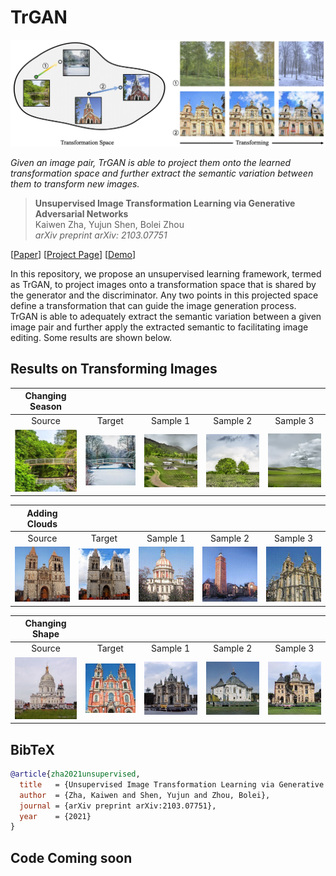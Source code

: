 # TrGAN

![image](./docs/assets/teaser.png)

*Given an image pair, TrGAN is able to project them onto the learned transformation space and further extract the semantic variation between them to transform new images.*

> **Unsupervised Image Transformation Learning via Generative Adversarial Networks** <br>
> Kaiwen Zha, Yujun Shen, Bolei Zhou <br>
> *arXiv preprint arXiv: 2103.07751*

[[Paper](https://arxiv.org/pdf/2103.07751.pdf)]
[[Project Page](https://genforce.github.io/trgan/)]
[[Demo](https://www.youtube.com/watch?v=ZTYLihZYwYM)]

In this repository, we propose an unsupervised learning framework, termed as TrGAN, to project images onto a transformation space that is shared by the generator and the discriminator. Any two points in this projected space define a transformation that can guide the image generation process. TrGAN is able to adequately extract the semantic variation between a given image pair and further apply the extracted semantic to facilitating image editing. Some results are shown below.

## Results on Transforming Images

| Changing Season | | | | |
| :-: | :-: | :-: | :-: | :-: |
| Source | Target | Sample 1 | Sample 2 | Sample 3
| ![image](./docs/assets/pre_season.jpg) | ![image](./docs/assets/post_season.jpg) | ![image](./docs/assets/season_1.gif) | ![image](./docs/assets/season_2.gif) | ![image](./docs/assets/season_3.gif)

| Adding Clouds | | | | |
| :-: | :-: | :-: | :-: | :-: |
| Source | Target | Sample 1 | Sample 2 | Sample 3
| ![image](./docs/assets/pre_cloud.jpg) | ![image](./docs/assets/post_cloud.jpg) | ![image](./docs/assets/cloud_1.gif) | ![image](./docs/assets/cloud_2.gif) | ![image](./docs/assets/cloud_3.gif)

| Changing Shape | | | | |
| :-: | :-: | :-: | :-: | :-: |
| Source | Target | Sample 1 | Sample 2 | Sample 3
| ![image](./docs/assets/pre_shape.jpg) | ![image](./docs/assets/post_shape.jpg) | ![image](./docs/assets/shape_1.gif) | ![image](./docs/assets/shape_2.gif) | ![image](./docs/assets/shape_3.gif)

## BibTeX

```bibtex
@article{zha2021unsupervised,
  title   = {Unsupervised Image Transformation Learning via Generative Adversarial Networks},
  author  = {Zha, Kaiwen and Shen, Yujun and Zhou, Bolei},
  journal = {arXiv preprint arXiv:2103.07751},
  year    = {2021}
}
```

## Code Coming soon
